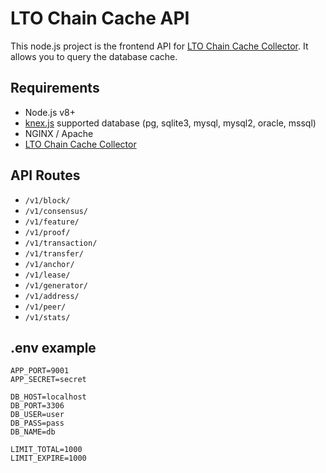 # LTO Chain Cache API
This node.js project is the frontend API for [LTO Chain Cache Collector](https://github.com/fexra/lto-chain-cache-collector). It allows you to query the database cache.

## Requirements
- Node.js v8+
- [knex.js](http://knexjs.org) supported database (pg, sqlite3, mysql, mysql2, oracle, mssql)
- NGINX / Apache
- [LTO Chain Cache Collector](https://github.com/fexra/lto-chain-cache-collector)

## API Routes
- `/v1/block/`
- `/v1/consensus/`
- `/v1/feature/`
- `/v1/proof/`
- `/v1/transaction/`
- `/v1/transfer/`
- `/v1/anchor/`
- `/v1/lease/`
- `/v1/generator/`
- `/v1/address/`
- `/v1/peer/`
- `/v1/stats/`

## .env example
```
APP_PORT=9001
APP_SECRET=secret

DB_HOST=localhost
DB_PORT=3306
DB_USER=user
DB_PASS=pass
DB_NAME=db

LIMIT_TOTAL=1000
LIMIT_EXPIRE=1000
```